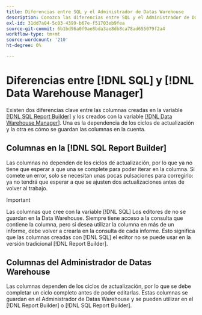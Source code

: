 ```yaml
---
title: Diferencias entre SQL y el Administrador de Datas Warehouse
description: Conozca las diferencias entre SQL y el Administrador de Datas Warehouse.
exl-id: 31dd7a04-5c03-4399-b67e-f51703eb9fea
source-git-commit: 6b1bd96a0f9ae8bda3ae8db8ca78ad655079f2a4
workflow-type: tm+mt
source-wordcount: '210'
ht-degree: 0%

---
```


# Diferencias entre [!DNL SQL] y [!DNL Data Warehouse Manager]

Existen dos diferencias clave entre las columnas creadas en la variable [[!DNL SQL Report Builder]](../dev-reports/sql-rpt-bldr.md) y los creados con la variable [[!DNL Data Warehouse Manager]](../data-warehouse-mgr/creating-calculated-columns.md). Una es la dependencia de los ciclos de actualización y la otra es cómo se guardan las columnas en la cuenta.

## Columnas en la [!DNL SQL Report Builder]

Las columnas no dependen de los ciclos de actualización, por lo que ya no tiene que esperar a que una se complete para poder iterar en la columna. Si comete un error, solo se necesitan unas pocas pulsaciones para corregirlo: ya no tendrá que esperar a que se ajusten dos actualizaciones antes de volver al trabajo.

>[!IMPORTANT]
>
>Las columnas que cree con la variable [!DNL SQL] Los editores de no se guardan en la Data Warehouse. Siempre tiene acceso a la consulta que contiene la columna, pero si desea utilizar la columna en más de un informe, debe volver a crearla en la consulta de cada informe. Esto significa que las columnas creadas con [!DNL SQL] el editor no se puede usar en la versión tradicional [!DNL Report Builder].

## Columnas del Administrador de Datas Warehouse

Las columnas dependen de los ciclos de actualización, por lo que se debe completar un ciclo completo antes de poder editarlas. Estas columnas se guardan en el Administrador de Datas Warehouse y se pueden utilizar en el [!DNL Report Builder] o [!DNL SQL Report Builder].
